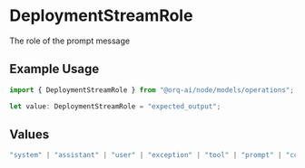 # DeploymentStreamRole

The role of the prompt message

## Example Usage

```typescript
import { DeploymentStreamRole } from "@orq-ai/node/models/operations";

let value: DeploymentStreamRole = "expected_output";
```

## Values

```typescript
"system" | "assistant" | "user" | "exception" | "tool" | "prompt" | "correction" | "expected_output"
```